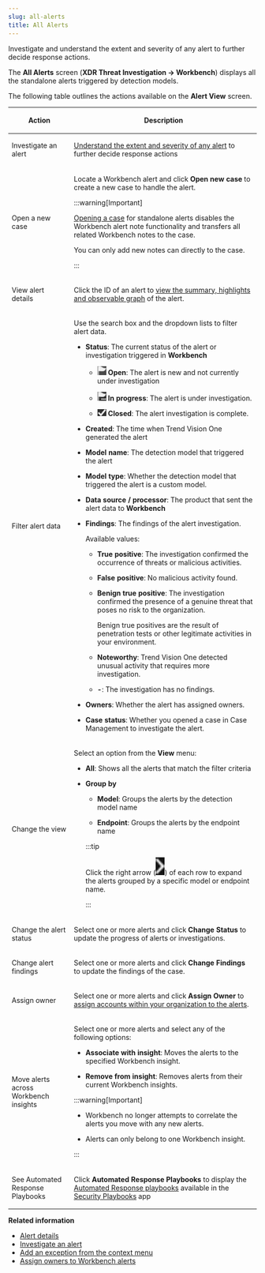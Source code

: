 ```yaml
---
slug: all-alerts
title: All Alerts
---
```


Investigate and understand the extent and severity of any alert to further decide response actions.

The **All Alerts** screen (**XDR Threat Investigation → Workbench**) displays all the standalone alerts triggered by detection models.

The following table outlines the actions available on the **Alert View** screen.

<table>
<colgroup>
<col style="width: 25%" />
<col style="width: 75%" />
</colgroup>
<thead>
<tr>
<th><p>Action</p></th>
<th><p>Description</p></th>
</tr>
</thead>
<tbody>
<tr>
<td><p>Investigate an alert</p></td>
<td><p><a href="trend-vision-one-investigating-alert">Understand the extent and severity of any alert</a> to further decide response actions</p></td>
</tr>
<tr>
<td><p>Open a new case</p></td>
<td><p>Locate a Workbench alert and click <strong>Open new case</strong> to create a new case to handle the alert.</p>


:::warning[Important]

<p><a href="trend-vision-one-case-management">Opening a case</a> for standalone alerts disables the Workbench alert note functionality and transfers all related Workbench notes to the case.</p>
<p>You can only add new notes can directly to the case.</p>


:::

</td>
</tr>
<tr>
<td><p>View alert details</p></td>
<td><p>Click the ID of an alert to <a href="trend-vision-one-alert-details">view the summary, highlights and observable graph</a> of the alert.</p></td>
</tr>
<tr>
<td><p>Filter alert data</p></td>
<td><p>Use the search box and the dropdown lists to filter alert data.</p>
<ul>
<li><p><strong>Status</strong>: The current status of the alert or investigation triggered in <strong>Workbench</strong></p>
<ul>
<li><p><img src="./images/Workbench_status_new=GUID-ECE0863A-AFD9-43A7-9245-9ECD4E1D18AB=1=en-us=Low.webp" /> <strong>Open</strong>: The alert is new and not currently under investigation</p></li>
<li><p><img src="./images/Workbench_status_in_progress=GUID-E3AF045A-35FC-489C-A753-DE2960F7D022=1=en-us=Low.webp" /> <strong>In progress</strong>: The alert is under investigation.</p></li>
<li><p><img src="./images/Workbench_status_closed=GUID-25658551-3D98-49BC-AE83-48B6710C2065=1=en-us=Low.webp" /> <strong>Closed</strong>: The alert investigation is complete.</p></li>
</ul></li>
<li><p><strong>Created</strong>: The time when Trend Vision One generated the alert</p></li>
<li><p><strong>Model name</strong>: The detection model that triggered the alert</p></li>
<li><p><strong>Model type</strong>: Whether the detection model that triggered the alert is a custom model.</p></li>
<li><p><strong>Data source / processor</strong>: The product that sent the alert data to <strong>Workbench</strong></p></li>
<li><p><strong>Findings</strong>: The findings of the alert investigation.</p>
<p>Available values:</p>
<ul>
<li><p><strong>True positive</strong>: The investigation confirmed the occurrence of threats or malicious activities.</p></li>
<li><p><strong>False positive</strong>: No malicious activity found.</p></li>
<li><p><strong>Benign true positive</strong>: The investigation confirmed the presence of a genuine threat that poses no risk to the organization.</p>
<p>Benign true positives are the result of penetration tests or other legitimate activities in your environment.</p></li>
<li><p><strong>Noteworthy</strong>: Trend Vision One detected unusual activity that requires more investigation.</p></li>
<li><p><strong>-</strong>: The investigation has no findings.</p></li>
</ul></li>
<li><p><strong>Owners</strong>: Whether the alert has assigned owners.</p></li>
<li><p><strong>Case status</strong>: Whether you opened a case in Case Management to investigate the alert.</p></li>
</ul></td>
</tr>
<tr>
<td><p>Change the view</p></td>
<td><p>Select an option from the <strong>View</strong> menu:</p>
<ul>
<li><p><strong>All</strong>: Shows all the alerts that match the filter criteria</p></li>
<li><p><strong>Group by</strong></p>
<ul>
<li><p><strong>Model</strong>: Groups the alerts by the detection model name</p></li>
<li><p><strong>Endpoint</strong>: Groups the alerts by the endpoint name</p></li>
</ul>


:::tip

<p>Click the right arrow (<img src="./images/Workbench_right_arrow=GUID-086A3484-09C5-4182-8C88-8B5D59C8E61F=1=en-us=Low.webp" />) of each row to expand the alerts grouped by a specific model or endpoint name.</p>


:::

</li>
</ul></td>
</tr>
<tr>
<td><p>Change the alert status</p></td>
<td><p>Select one or more alerts and click <strong>Change Status</strong> to update the progress of alerts or investigations.</p></td>
</tr>
<tr>
<td><p>Change alert findings</p></td>
<td><p>Select one or more alerts and click <strong>Change Findings</strong> to update the findings of the case.</p></td>
</tr>
<tr>
<td><p>Assign owner</p></td>
<td><p>Select one or more alerts and click <strong>Assign Owner</strong> to <a href="trend-vision-one-assigning-alerts">assign accounts within your organization to the alerts</a>.</p></td>
</tr>
<tr>
<td><p>Move alerts across Workbench insights</p></td>
<td><p>Select one or more alerts and select any of the following options:</p>
<ul>
<li><p><strong>Associate with insight</strong>: Moves the alerts to the specified Workbench insight.</p></li>
<li><p><strong>Remove from insight</strong>: Removes alerts from their current Workbench insights.</p></li>
</ul>


:::warning[Important]

<ul>
<li>Workbench no longer attempts to correlate the alerts you move with any new alerts.</li>
<li><p>Alerts can only belong to one Workbench insight.</p></li>
</ul>


:::

</td>
</tr>
<tr>
<td><p>See Automated Response Playbooks</p></td>
<td><p>Click <strong>Automated Response Playbooks</strong> to display the <a href="trend-vision-one-create-automated-response-playbooks">Automated Response playbooks</a> available in the <a href="trend-vision-one-security-playbooks">Security Playbooks</a> app</p></td>
</tr>
</tbody>
</table>

**Related information**

- [Alert details](alert-details.md "Workbench provides detailed alert information for more effective investigations.")
- [Investigate an alert](investigating-alert.md "After a detection model triggers an alert, you can begin an in-depth investigation by drilling into the alert details.")
- [Add an exception from the context menu](adding-exception-context-menu-2.md "During alert investigation, you can exclude objects from future detections.")
- [Assign owners to Workbench alerts](assigning-alerts.md "Assign owners to your Workbench alerts so that your security team can track changes and receive notifications.")
